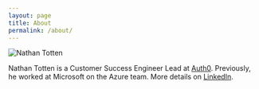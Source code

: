 ```yaml
---
layout: page
title: About
permalink: /about/
---
```


<div class="profile">
  <img alt="Nathan Totten" src="https://secure.gravatar.com/avatar/d48b998c2dce49ca309710eba498c562.png?s=180" />
</div>

Nathan Totten is a Customer Success Engineer Lead at [Auth0](https://auth0.com). Previously, he worked at Microsoft on the Azure team. More details on [LinkedIn](https://www.linkedin.com/in/nathantotten).
